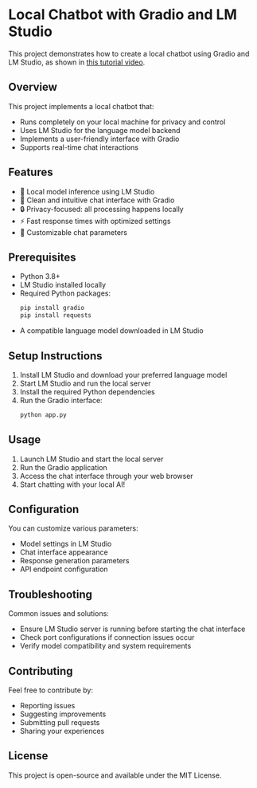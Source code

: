 # Local Chatbot with Gradio and LM Studio

This project demonstrates how to create a local chatbot using Gradio and LM Studio, as shown in [this tutorial video](https://youtu.be/haRuvdnSDPg).

## Overview
This project implements a local chatbot that:
- Runs completely on your local machine for privacy and control
- Uses LM Studio for the language model backend
- Implements a user-friendly interface with Gradio
- Supports real-time chat interactions

## Features
- 🚀 Local model inference using LM Studio
- 🎨 Clean and intuitive chat interface with Gradio
- 🔒 Privacy-focused: all processing happens locally
- ⚡ Fast response times with optimized settings
- 🔧 Customizable chat parameters

## Prerequisites
- Python 3.8+
- LM Studio installed locally
- Required Python packages:
  ```bash
  pip install gradio
  pip install requests
  ```
- A compatible language model downloaded in LM Studio

## Setup Instructions
1. Install LM Studio and download your preferred language model
2. Start LM Studio and run the local server
3. Install the required Python dependencies
4. Run the Gradio interface:
   ```bash
   python app.py
   ```

## Usage
1. Launch LM Studio and start the local server
2. Run the Gradio application
3. Access the chat interface through your web browser
4. Start chatting with your local AI!

## Configuration
You can customize various parameters:
- Model settings in LM Studio
- Chat interface appearance
- Response generation parameters
- API endpoint configuration

## Troubleshooting
Common issues and solutions:
- Ensure LM Studio server is running before starting the chat interface
- Check port configurations if connection issues occur
- Verify model compatibility and system requirements

## Contributing
Feel free to contribute by:
- Reporting issues
- Suggesting improvements
- Submitting pull requests
- Sharing your experiences

## License
This project is open-source and available under the MIT License.
